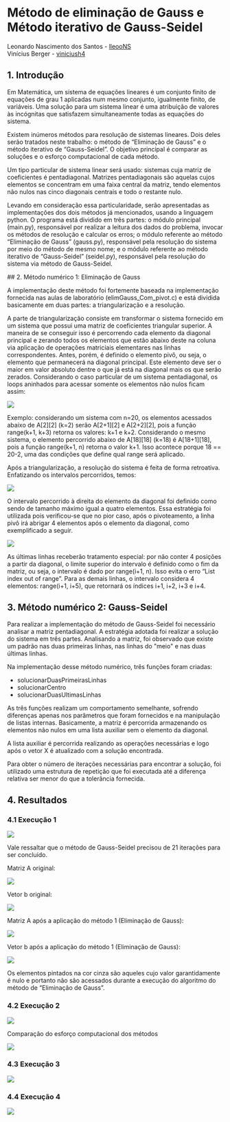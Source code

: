 # Método de eliminação de Gauss e Método iterativo de Gauss-Seidel

Leonardo Nascimento dos Santos - [lleooNS](https://github.com/lleooNS "lleooNS")<br>
Vinícius Berger - [viniciush4](https://github.com/viniciush4 "viniciush4")

## 1. Introdução
<div style="max-width: 600px;">
Em Matemática, um sistema de equações lineares é um conjunto finito de equações de grau 1 aplicadas num mesmo conjunto, igualmente finito, de variáveis. Uma solução para um sistema linear é uma atribuição de valores às incógnitas que satisfazem simultaneamente todas as equações do sistema. 

Existem inúmeros métodos para resolução de sistemas lineares. Dois deles serão tratados neste trabalho: o método de “Eliminação de Gauss” e o método iterativo de “Gauss-Seidel”. O objetivo principal é comparar as soluções e o esforço computacional de cada método.

Um tipo particular de sistema linear será usado: sistemas cuja matriz de coeficientes é pentadiagonal. Matrizes pentadiagonais são aquelas cujos elementos se concentram em uma faixa central da matriz, tendo elementos não nulos nas cinco diagonais centrais e todo o restante nulo.

Levando em consideração essa particularidade, serão apresentadas as implementações dos dois métodos já mencionados, usando a linguagem python. O programa está dividido em três partes: o módulo principal (main.py), responsável por realizar a leitura dos dados do problema, invocar os métodos de resolução e calcular os erros; o módulo referente ao método “Eliminação de Gauss” (gauss.py), responsável pela resolução do sistema por meio do método de mesmo nome; e o módulo referente ao método iterativo de “Gauss-Seidel” (seidel.py), responsável pela resolução do sistema via método de Gauss-Seidel.
</div>
## 2. Método numérico 1: Eliminação de Gauss

A implementação deste método foi fortemente baseada na implementação fornecida nas aulas de laboratório (elimGauss_Com_pivot.c) e está dividida basicamente em duas partes: a triangularização e a resolução.

A parte de triangularização consiste em transformar o sistema fornecido em um sistema que possui uma matriz de coeficientes triangular superior. A maneira de se conseguir isso é percorrendo cada elemento da diagonal principal e zerando todos os elementos que estão abaixo deste na coluna via aplicação de operações matriciais elementares nas linhas correspondentes. Antes, porém, é definido o elemento pivô, ou seja, o elemento que permanecerá na diagonal principal. Este elemento deve ser o maior em valor absoluto dentre o que já está na diagonal mais os que serão zerados. Considerando o caso particular de um sistema pentadiagonal, os loops aninhados para acessar somente os elementos não nulos ficam assim:

<img src="https://github.com/viniciush4/an/blob/master/imagens/Captura%20de%20tela%20de%202019-11-14%2010-30-19.png?raw=true" />

Exemplo: considerando um sistema com n=20, os elementos acessados abaixo de A[2][2] (k=2) serão A[2+1][2] e A[2+2][2], pois a função range(k+1, k+3) retorna os valores: k+1 e k+2. Considerando o mesmo sistema, o elemento percorrido abaixo de A[18][18] (k=18) é A[18+1][18], pois a função range(k+1, n) retorna o valor k+1. Isso acontece porque 18 == 20-2, uma das condições que define qual range será aplicado.

Após a triangularização, a resolução do sistema é feita de forma retroativa. Enfatizando os intervalos percorridos, temos:

<img src="https://github.com/viniciush4/an/blob/master/imagens/Captura%20de%20tela%20de%202019-11-14%2010-37-00.png?raw=true" />

O intervalo percorrido à direita do elemento da diagonal foi definido como sendo de tamanho máximo igual a quatro elementos. Essa estratégia foi utilizada pois verificou-se que no pior caso, após o pivoteamento, a linha pivô irá abrigar 4 elementos após o elemento da diagonal, como exemplificado a seguir.

<img src="https://github.com/viniciush4/an/blob/master/imagens/Captura%20de%20tela%20de%202019-11-14%2010-37-18.png?raw=true" />

As últimas linhas receberão tratamento especial: por não conter 4 posições a partir da diagonal, o limite superior do intervalo é definido como o fim da matriz, ou seja, o intervalo é dado por range(i+1, n). Isso evita o erro “List index out of range”. Para as demais linhas, o intervalo considera 4 elementos: range(i+1, i+5), que retornará os índices i+1, i+2, i+3 e i+4.

## 3. Método numérico 2: Gauss-Seidel

Para realizar a implementação do método de Gauss-Seidel foi necessário analisar a matriz pentadiagonal. A estratégia adotada foi realizar a solução do sistema em três partes. Analisando a matriz, foi observado que existe um padrão nas duas primeiras linhas, nas linhas do "meio" e nas duas últimas linhas.

Na implementação desse método numérico, três funções foram criadas:

  * solucionarDuasPrimeirasLinhas
  * solucionarCentro
  * solucionarDuasUltimasLinhas

As três funções realizam um comportamento semelhante, sofrendo diferenças apenas nos parâmetros que foram fornecidos e na manipulação de listas internas. Basicamente, a matriz é percorrida armazenando os elementos não nulos em uma lista auxiliar sem o elemento da diagonal.

A lista auxiliar é percorrida realizando as operações necessárias e logo após o vetor X é atualizado com a solução encontrada.

Para obter o número de iterações necessárias para encontrar a solução, foi utilizado uma estrutura de repetição que foi executada até a diferença relativa ser menor do que a tolerância fornecida. 

## 4. Resultados

### 4.1 Execução 1

<img src="https://github.com/viniciush4/an/blob/master/imagens/Captura%20de%20tela%20de%202019-11-14%2010-37-39.png?raw=true" />

Vale ressaltar que o método de Gauss-Seidel precisou de 21 iterações para ser concluído.

Matriz A original:

<img src="https://github.com/viniciush4/an/blob/master/imagens/Captura%20de%20tela%20de%202019-11-14%2010-37-54.png?raw=true" />

Vetor b original: 

<img src="https://github.com/viniciush4/an/blob/master/imagens/Captura%20de%20tela%20de%202019-11-14%2010-38-07.png?raw=true" />

Matriz A após a aplicação do método 1 (Eliminação de Gauss): 

<img src="https://github.com/viniciush4/an/blob/master/imagens/Captura%20de%20tela%20de%202019-11-14%2010-38-17.png?raw=true" />

Vetor b após a aplicação do método 1 (Eliminação de Gauss):

<img src="https://github.com/viniciush4/an/blob/master/imagens/Captura%20de%20tela%20de%202019-11-14%2010-38-27.png?raw=true" />

Os elementos pintados na cor cinza são aqueles cujo valor garantidamente é nulo e portanto não são acessados durante a execução do algoritmo do método de “Eliminação de Gauss”.


### 4.2 Execução 2

<img src="https://github.com/viniciush4/an/blob/master/imagens/Captura%20de%20tela%20de%202019-11-14%2010-38-40.png?raw=true" />

Comparação do esforço computacional dos métodos

<img src="https://github.com/viniciush4/an/blob/master/imagens/Captura%20de%20tela%20de%202019-11-14%2010-38-51.png?raw=true" />

### 4.3 Execução 3

<img src="https://github.com/viniciush4/an/blob/master/imagens/Captura%20de%20tela%20de%202019-11-14%2010-39-02.png?raw=true" />

### 4.4 Execução 4

<img src="https://github.com/viniciush4/an/blob/master/imagens/Captura%20de%20tela%20de%202019-11-14%2010-39-14.png?raw=true" />
